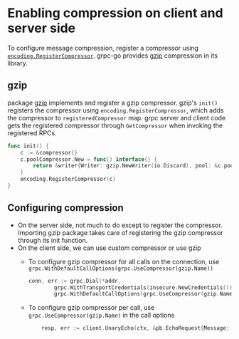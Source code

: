 # Enabling compression on client and server side

To configure message compression, register a compressor using [`encoding.RegisterCompressor`](https://godoc.org/google.golang.org/grpc/encoding#RegisterCompressor). grpc-go provides [gzip](https://github.com/grpc/grpc-go/blob/v1.55.0/encoding/gzip/gzip.go) compression in its library. 

## gzip

package [gzip](https://github.com/grpc/grpc-go/blob/v1.55.0/encoding/gzip/gzip.go) implements and register a gzip compressor. gzip's `init()` registers the compressor using `encoding.RegisterCompressor`, which adds the compressor to `registeredCompressor` map. grpc server and client code gets the registered compressor through `GetCompressor` when invoking the registered RPCs.

```go
func init() {
	c := &compressor{}
	c.poolCompressor.New = func() interface{} {
		return &writer{Writer: gzip.NewWriter(io.Discard), pool: &c.poolCompressor}
	}
	encoding.RegisterCompressor(c)
}
```

## Configuring compression

- On the server side, not much to do except to register the compressor. Importing gzip package takes care of registering the gzip compressor through its init function.
- On the client side, we can use custom compressor or use gzip
  - To configure gzip compressor for all calls on the connection, use `grpc.WithDefaultCallOptions(grpc.UseCompressor(gzip.Name))`

    ```go
    conn, err := grpc.Dial(*addr,
            grpc.WithTransportCredentials(insecure.NewCredentials()),
            grpc.WithDefaultCallOptions(grpc.UseCompressor(gzip.Name)))
    ```

  - To configure gzip compressor per call, use `grpc.UseCompressor(gzip.Name)` in the call options

    ```go
        resp, err := client.UnaryEcho(ctx, &pb.EchoRequest{Message: msg}, grpc.UseCompressor(gzip.Name))
    ```
